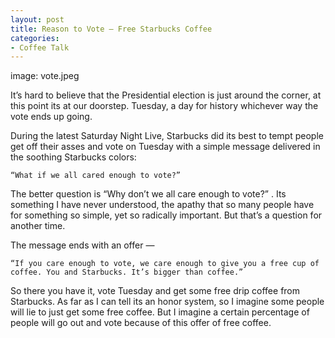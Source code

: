 ```yaml
---
layout: post
title: Reason to Vote — Free Starbucks Coffee
categories:
- Coffee Talk
---
```

image: vote.jpeg

It’s hard to believe that the Presidential election is just around the corner, at this point its at our doorstep. Tuesday, a day for history whichever way the vote ends up going.

During the latest Saturday Night Live, Starbucks did its best to tempt people get off their asses and vote on Tuesday with a simple message delivered in the soothing Starbucks colors:

    “What if we all cared enough to vote?”

The better question is “Why don’t we all care enough to vote?” . Its something I have never understood, the apathy that so many people have for something so simple, yet so radically important. But that’s a question for another time.

The message ends with an offer —

    “If you care enough to vote, we care enough to give you a free cup of coffee. You and Starbucks. It’s bigger than coffee.”

So there you have it, vote Tuesday and get some free drip coffee from Starbucks. As far as I can tell its an honor system, so I imagine some people will lie to just get some free coffee. But I imagine a certain percentage of people will go out and vote because of this offer of free coffee.